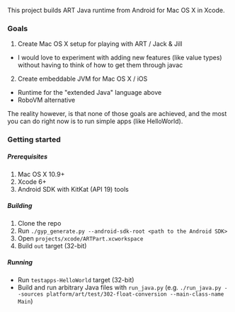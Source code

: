 This project builds ART Java runtime from Android for Mac OS X in Xcode.

### Goals ###

1. Create Mac OS X setup for playing with ART / Jack & Jill
  * I would love to experiment with adding new features (like value types) without having to think of how to get them through javac
2. Create embeddable JVM for Mac OS X / iOS
  * Runtime for the "extended Java" language above
  * RoboVM alternative

The reality however, is that none of those goals are achieved, and the most you can do right now is to run simple apps (like HelloWorld).

### Getting started ###

##### Prerequisites #####

1. Mac OS X 10.9+
2. Xcode 6+
3. Android SDK with KitKat (API 19) tools

##### Building #####

1. Clone the repo
2. Run `./gyp_generate.py --android-sdk-root <path to the Android SDK>`
3. Open `projects/xcode/ARTPart.xcworkspace`
4. Build `out` target (32-bit)

##### Running #####

* Run `testapps-HelloWorld` target (32-bit)
* Build and run arbitrary Java files with `run_java.py` (e.g. `./run_java.py --sources platform/art/test/302-float-conversion --main-class-name Main`)
